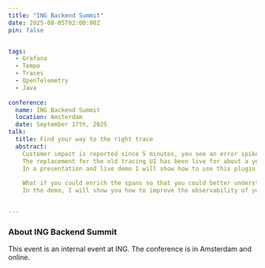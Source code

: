 ```yaml
---
title: "ING Backend Summit"
date: 2025-08-05T02:00:00Z
pin: false


tags:
  - Grafana
  - Tempo
  - Traces
  - OpenTelemetry
  - Java
  
conference:
  name: ING Backend Summit
  location: Amsterdam
  date: September 17th, 2025
talk:
  title: Find your way to the right trace
  abstract:
    Customer impact is reported since 5 minutes, you see an error spike in your metrics, but what is causing this? Is it related to requests to downstream services? Or do we face other problems? Do we face these problems on all endpoints or just a single endpoint? Is it related to a specific country or specific customer journey?   
    The replacement for the old tracing UI has been live for about a year now, but time moves on, and Application and Chain Observability evolves too.   
    In a presentation and live demo I will show how to use this plugin in Grafana to get to the right traces and explain how to perform more advanced queries to obtain the necessary information.   
    
    What if you could enrich the spans so that you could better understand the context of the requests, and query them too? This could help you analyse the impact of new changes to your application or provide more answers in the event of outages.
    In the demo, I will show you how to improve the observability of your application.


---
```


### About ING Backend Summit

This event is an internal event at ING. The conference is in Amsterdam and online. 

